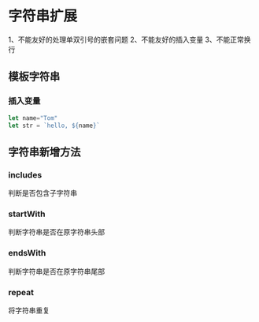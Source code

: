 # 字符串扩展

1、不能友好的处理单双引号的嵌套问题
2、不能友好的插入变量
3、不能正常换行


## 模板字符串

### 插入变量

```js
let name="Tom"
let str = `hello, ${name}`
```


## 字符串新增方法


### includes

判断是否包含子字符串

### startWith

判断字符串是否在原字符串头部

### endsWith

判断字符串是否在原字符串尾部

### repeat

将字符串重复
